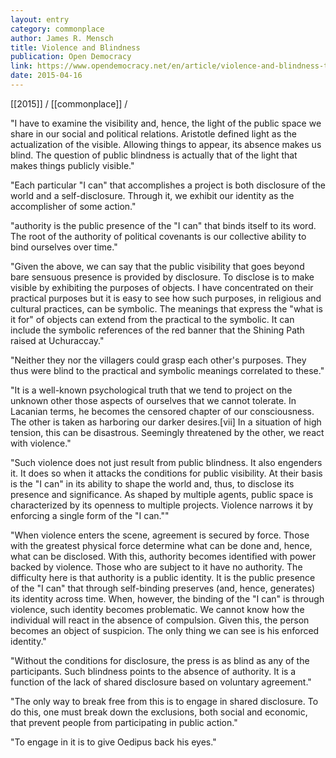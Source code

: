 ```yaml
---
layout: entry
category: commonplace
author: James R. Mensch
title: Violence and Blindness
publication: Open Democracy
link: https://www.opendemocracy.net/en/article/violence-and-blindness-the-case-of-uchuraccay/
date: 2015-04-16
---
```


[[2015]] / [[commonplace]] / 

"I have to examine the visibility and, hence, the light of the public space we share in our social and political relations. Aristotle defined light as the actualization of the visible. Allowing things to appear, its absence makes us blind. The question of public blindness is actually that of the light that makes things publicly visible."

"Each particular "I can" that accomplishes a project is both disclosure of the world and a self-disclosure. Through it, we exhibit our identity as the accomplisher of some action."
 
"authority is the public presence of the "I can" that binds itself to its word. The root of the authority of political covenants is our collective ability to bind ourselves over time."

"Given the above, we can say that the public visibility that goes beyond bare sensuous presence is provided by disclosure. To disclose is to make visible by exhibiting the purposes of objects. I have concentrated on their practical purposes but it is easy to see how such purposes, in religious and cultural practices, can be symbolic. The meanings that express the "what is it for" of objects can extend from the practical to the symbolic. It can include the symbolic references of the red banner that the Shining Path raised at Uchuraccay."

"Neither they nor the villagers could grasp each other's purposes. They thus were blind to the practical and symbolic meanings correlated to these."

"It is a well-known psychological truth that we tend to project on the unknown other those aspects of ourselves that we cannot tolerate. In Lacanian terms, he becomes the censored chapter of our consciousness. The other is taken as harboring our darker desires.[vii] In a situation of high tension, this can be disastrous. Seemingly threatened by the other, we react with violence."

"Such violence does not just result from public blindness. It also engenders it. It does so when it attacks the conditions for public visibility. At their basis is the "I can" in its ability to shape the world and, thus, to disclose its presence and significance. As shaped by multiple agents, public space is characterized by its openness to multiple projects. Violence narrows it by enforcing a single form of the "I can.""
 
"When violence enters the scene, agreement is secured by force. Those with the greatest physical force determine what can be done and, hence, what can be disclosed. With this, authority becomes identified with power backed by violence. Those who are subject to it have no authority. The difficulty here is that authority is a public identity. It is the public presence of the "I can" that through self-binding preserves (and, hence, generates) its identity across time. When, however, the binding of the "I can" is through violence, such identity becomes problematic. We cannot know how the individual will react in the absence of compulsion. Given this, the person becomes an object of suspicion. The only thing we can see is his enforced identity."

"Without the conditions for disclosure, the press is as blind as any of the participants. Such blindness points to the absence of authority. It is a function of the lack of shared disclosure based on voluntary agreement."

"The only way to break free from this is to engage in shared disclosure. To do this, one must break down the exclusions, both social and economic, that prevent people from participating in public action."

"To engage in it is to give Oedipus back his eyes."
